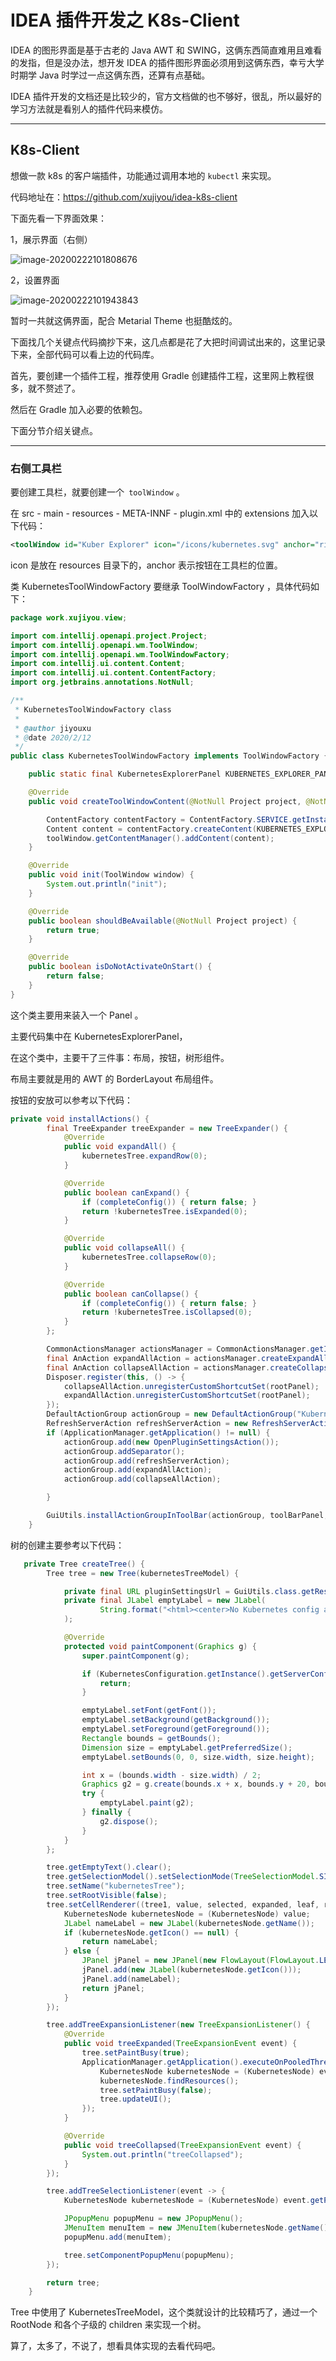 # IDEA 插件开发之 K8s-Client

IDEA 的图形界面是基于古老的 Java AWT 和 SWING，这俩东西简直难用且难看的发指，但是没办法，想开发 IDEA 的插件图形界面必须用到这俩东西，幸亏大学时期学 Java 时学过一点这俩东西，还算有点基础。

IDEA 插件开发的文档还是比较少的，官方文档做的也不够好，很乱，所以最好的学习方法就是看别人的插件代码来模仿。

---

## K8s-Client

想做一款 k8s 的客户端插件，功能通过调用本地的 `kubectl` 来实现。

代码地址在：https://github.com/xujiyou/idea-k8s-client

下面先看一下界面效果：

1，展示界面（右侧）

![image-20200222101808676](../resource/image-20200222101808676.png)

2，设置界面

![image-20200222101943843](../resource/image-20200222101943843.png)

暂时一共就这俩界面，配合 Metarial Theme 也挺酷炫的。

下面找几个关键点代码摘抄下来，这几点都是花了大把时间调试出来的，这里记录下来，全部代码可以看上边的代码库。

首先，要创建一个插件工程，推荐使用 Gradle 创建插件工程，这里网上教程很多，就不赘述了。

然后在 Gradle 加入必要的依赖包。

下面分节介绍关键点。

---

### 右侧工具栏

要创建工具栏，就要创建一个` toolWindow` 。

在 src - main - resources - META-INNF - plugin.xml 中的 extensions 加入以下代码：

```xml
<toolWindow id="Kuber Explorer" icon="/icons/kubernetes.svg" anchor="right" factoryClass="work.xujiyou.view.KubernetesToolWindowFactory"/>
```

icon 是放在 resources 目录下的，anchor 表示按钮在工具栏的位置。

类 KubernetesToolWindowFactory 要继承 ToolWindowFactory ，具体代码如下：

```java
package work.xujiyou.view;

import com.intellij.openapi.project.Project;
import com.intellij.openapi.wm.ToolWindow;
import com.intellij.openapi.wm.ToolWindowFactory;
import com.intellij.ui.content.Content;
import com.intellij.ui.content.ContentFactory;
import org.jetbrains.annotations.NotNull;

/**
 * KubernetesToolWindowFactory class
 *
 * @author jiyouxu
 * @date 2020/2/12
 */
public class KubernetesToolWindowFactory implements ToolWindowFactory {

    public static final KubernetesExplorerPanel KUBERNETES_EXPLORER_PANEL = new KubernetesExplorerPanel();

    @Override
    public void createToolWindowContent(@NotNull Project project, @NotNull ToolWindow toolWindow) {

        ContentFactory contentFactory = ContentFactory.SERVICE.getInstance();
        Content content = contentFactory.createContent(KUBERNETES_EXPLORER_PANEL, null, false);
        toolWindow.getContentManager().addContent(content);
    }

    @Override
    public void init(ToolWindow window) {
        System.out.println("init");
    }

    @Override
    public boolean shouldBeAvailable(@NotNull Project project) {
        return true;
    }

    @Override
    public boolean isDoNotActivateOnStart() {
        return false;
    }
}
```

这个类主要用来装入一个 Panel 。

主要代码集中在 KubernetesExplorerPanel，

在这个类中，主要干了三件事：布局，按钮，树形组件。

布局主要就是用的 AWT 的 BorderLayout 布局组件。

按钮的安放可以参考以下代码：

```java
private void installActions() {
        final TreeExpander treeExpander = new TreeExpander() {
            @Override
            public void expandAll() {
                kubernetesTree.expandRow(0);
            }

            @Override
            public boolean canExpand() {
                if (completeConfig()) { return false; }
                return !kubernetesTree.isExpanded(0);
            }

            @Override
            public void collapseAll() {
                kubernetesTree.collapseRow(0);
            }

            @Override
            public boolean canCollapse() {
                if (completeConfig()) { return false; }
                return !kubernetesTree.isCollapsed(0);
            }
        };

        CommonActionsManager actionsManager = CommonActionsManager.getInstance();
        final AnAction expandAllAction = actionsManager.createExpandAllAction(treeExpander, rootPanel);
        final AnAction collapseAllAction = actionsManager.createCollapseAllAction(treeExpander, rootPanel);
        Disposer.register(this, () -> {
            collapseAllAction.unregisterCustomShortcutSet(rootPanel);
            expandAllAction.unregisterCustomShortcutSet(rootPanel);
        });
        DefaultActionGroup actionGroup = new DefaultActionGroup("KubernetesExplorerGroup", false);
        RefreshServerAction refreshServerAction = new RefreshServerAction(this);
        if (ApplicationManager.getApplication() != null) {
            actionGroup.add(new OpenPluginSettingsAction());
            actionGroup.addSeparator();
            actionGroup.add(refreshServerAction);
            actionGroup.add(expandAllAction);
            actionGroup.add(collapseAllAction);

        }

        GuiUtils.installActionGroupInToolBar(actionGroup, toolBarPanel, ActionManager.getInstance(), "KubernetesExplorerActions", true);
    }
```

树的创建主要参考以下代码：

```java
   private Tree createTree() {
        Tree tree = new Tree(kubernetesTreeModel) {

            private final URL pluginSettingsUrl = GuiUtils.class.getResource("/general/add.png");
            private final JLabel emptyLabel = new JLabel(
                    String.format("<html><center>No Kubernetes config available<br><br>You may use <img src=\"%s\"> to add config</center></html>", pluginSettingsUrl)
            );

            @Override
            protected void paintComponent(Graphics g) {
                super.paintComponent(g);

                if (KubernetesConfiguration.getInstance().getServerConfigurations().size() != 0) {
                    return;
                }

                emptyLabel.setFont(getFont());
                emptyLabel.setBackground(getBackground());
                emptyLabel.setForeground(getForeground());
                Rectangle bounds = getBounds();
                Dimension size = emptyLabel.getPreferredSize();
                emptyLabel.setBounds(0, 0, size.width, size.height);

                int x = (bounds.width - size.width) / 2;
                Graphics g2 = g.create(bounds.x + x, bounds.y + 20, bounds.width, bounds.height);
                try {
                    emptyLabel.paint(g2);
                } finally {
                    g2.dispose();
                }
            }
        };

        tree.getEmptyText().clear();
        tree.getSelectionModel().setSelectionMode(TreeSelectionModel.SINGLE_TREE_SELECTION);
        tree.setName("kubernetesTree");
        tree.setRootVisible(false);
        tree.setCellRenderer((tree1, value, selected, expanded, leaf, row, hasFocus) -> {
            KubernetesNode kubernetesNode = (KubernetesNode) value;
            JLabel nameLabel = new JLabel(kubernetesNode.getName());
            if (kubernetesNode.getIcon() == null) {
                return nameLabel;
            } else {
                JPanel jPanel = new JPanel(new FlowLayout(FlowLayout.LEFT));
                jPanel.add(new JLabel(kubernetesNode.getIcon()));
                jPanel.add(nameLabel);
                return jPanel;
            }
        });

        tree.addTreeExpansionListener(new TreeExpansionListener() {
            @Override
            public void treeExpanded(TreeExpansionEvent event) {
                tree.setPaintBusy(true);
                ApplicationManager.getApplication().executeOnPooledThread(() -> {
                    KubernetesNode kubernetesNode = (KubernetesNode) event.getPath().getLastPathComponent();
                    kubernetesNode.findResources();
                    tree.setPaintBusy(false);
                    tree.updateUI();
                });
            }

            @Override
            public void treeCollapsed(TreeExpansionEvent event) {
                System.out.println("treeCollapsed");
            }
        });

        tree.addTreeSelectionListener(event -> {
            KubernetesNode kubernetesNode = (KubernetesNode) event.getPath().getLastPathComponent();

            JPopupMenu popupMenu = new JPopupMenu();
            JMenuItem menuItem = new JMenuItem(kubernetesNode.getName());
            popupMenu.add(menuItem);

            tree.setComponentPopupMenu(popupMenu);
        });

        return tree;
    }
```

Tree 中使用了 KubernetesTreeModel，这个类就设计的比较精巧了，通过一个 RootNode 和各个子级的 children 来实现一个树。

算了，太多了，不说了，想看具体实现的去看代码吧。
